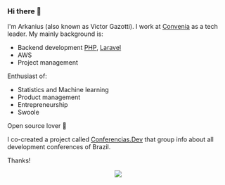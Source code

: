 ### Hi there 👋

I'm Arkanius (also known as Victor Gazotti). I work at [Convenia](https://www.convenia.com.br) as a tech leader. My mainly background is:

- Backend development [PHP](https://github.com/php/php-src), [Laravel](https://github.com/laravel)
- AWS 
- Project management

Enthusiast of:
- Statistics and Machine learning
- Product management
- Entrepreneurship
- Swoole


Open source lover 💖


I co-created a project called [Conferencias.Dev](https://conferencias.dev) that group info about all development conferences of Brazil.

Thanks!

<p align='center'>
<img align='center' src="https://visitor-badge.glitch.me/badge?page_id=arkanius.visitor-badge">
<p/>
